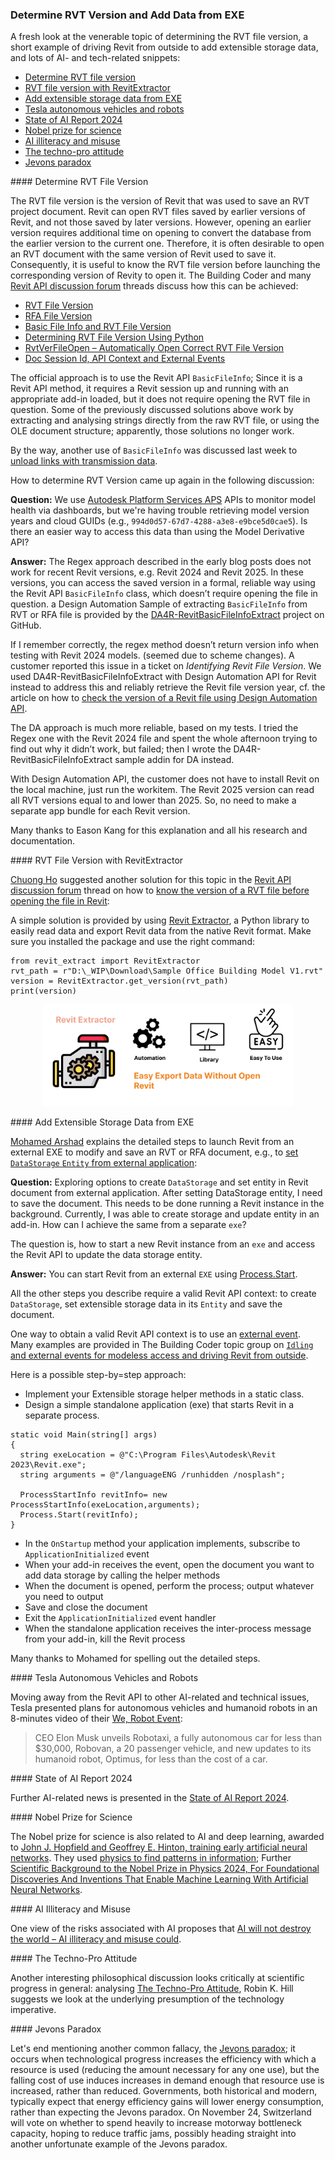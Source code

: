 <head>
<meta http-equiv="Content-Type" content="text/html; charset=utf-8">
<link rel="stylesheet" type="text/css" href="bc.css">
<!-- https://highlightjs.org/#usage
<link rel="stylesheet" href="https://cdnjs.cloudflare.com/ajax/libs/highlight.js/11.9.0/styles/default.min.css">
<script src="https://cdnjs.cloudflare.com/ajax/libs/highlight.js/11.9.0/highlight.min.js"></script>
<script>hljs.highlightAll();</script>
-->

<!-- https://prismjs.com -->
<link href="https://cdn.jsdelivr.net/npm/prismjs@1.29.0/themes/prism.min.css" rel="stylesheet" />
<script src="https://cdn.jsdelivr.net/npm/prismjs@1.29.0/components/prism-core.min.js"></script>
<script src="https://cdn.jsdelivr.net/npm/prismjs@1.29.0/plugins/autoloader/prism-autoloader.min.js"></script>
<style> code[class*=language-], pre[class*=language-] { font-size : 90%; } </style>

</head>

<!---

- read RVT without Revit API
  https://forums.autodesk.com/t5/revit-api-forum/has-any-method-can-replace-basicfileinfo-extract/m-p/8822648
  https://thebuildingcoder.typepad.com/blog/2017/06/determining-rvt-file-version-using-python.html#comment-4484205626
  https://autodesk.slack.com/archives/C0PLC20PP/p1728689603509229
  Ali Atabey
  Xiao Dong Liang
  Eason Kang

- I would like to know the version of a rvt file before opening the file in revit
  https://forums.autodesk.com/t5/revit-api-forum/i-would-like-to-know-the-version-of-a-rvt-file-before-opening/td-p/8403150

- Set DataStorage Entity from external application
  https://forums.autodesk.com/t5/revit-api-forum/set-datastorage-entity-from-external-application/td-p/13085263

- Tesla's 'We, Robot' Event: Everything Revealed in 8 Minutes
  https://youtu.be/Mu-eK72ioDk
  > At Tesla's 'We, Robot' event in Los Angeles, CEO Elon Musk unveils Robotaxi,  a fully autonomous car for less than $30,000, Robovan, a 20 passenger vehicle, and new updates to its humanoid robot, Optimus, for less than the cost of a car.

- State of AI Report 2024
  https://www.stateof.ai/

- AI Will Not Destroy The World—AI Illiteracy And Misuse Could
  https://www.forbes.com/sites/luisromero/2024/10/08/ai-will-not-destroy-the-world-ai-illiteracy-and-misuse-could/

- nobel prize
  John J. Hopfield and Geoffrey E. Hinton trained artificial neural networks using physics
  https://www.nobelprize.org/prizes/physics/2024/press-release/
  They used physics to find patterns in information
  https://www.nobelprize.org/uploads/2024/10/popular-physicsprize2024-2.pdf
  Scientific Background to the Nobel Prize in Physics 2024: “For Foundational Discoveries And Inventions That Enable Machine Learning With Artificial Neural Networks”
  https://www.nobelprize.org/uploads/2024/09/advanced-physicsprize2024.pdf

twitter:

Determine RVT file version and add extensible storage data from external EXE with the @AutodeskRevit #RevitAPI #BIM @DynamoBIM https://thebuildingcoder.typepad.com/blog/2024/10/determine-rvt-version-and-add-data-from-exe.html




Determine RVT file version and add extensible storage data from EXE, AI- and tech-related news
&ndash; Determine RVT file version
&ndash; RVT file version with RevitExtractor
&ndash; Add extensible storage data from EXE
&ndash; Tesla autonomous vehicles and robots
&ndash; State of AI Report 2024
&ndash; Nobel prize for science
&ndash; AI illiteracy and misuse
&ndash; The techno-pro attitude
&ndash; Jevons paradox...

linkedin:

#BIM #DynamoBIM #AutodeskAPS #Revit #API #IFC #SDK #Autodesk #AEC #adsk

the [Revit API discussion forum](http://forums.autodesk.com/t5/revit-api-forum/bd-p/160) thread

<center>
<img src="img/" alt="" title="" width="600"/>
<p style="font-size: 80%; font-style:italic"></p>
<a href="img/.gif"><p style="font-size: 80%; font-style:italic">Click for animation</p></a>
</center>

-->

### Determine RVT Version and Add Data from EXE

A fresh look at the venerable topic of determining the RVT file version, a short example of driving Revit from outside to add extensible storage data, and lots of AI- and tech-related snippets:

- [Determine RVT file version](#2)
- [RVT file version with RevitExtractor](#3)
- [Add extensible storage data from EXE](#4)
- [Tesla autonomous vehicles and robots](#5)
- [State of AI Report 2024](#6)
- [Nobel prize for science](#7)
- [AI illiteracy and misuse](#8)
- [The techno-pro attitude](#9)
- [Jevons paradox](#10)

####<a name="2"></a> Determine RVT File Version

The RVT file version is the version of Revit that was used to save an RVT project document.
Revit can open RVT files saved by earlier versions of Revit, and not those saved by later versions.
However, opening an earlier version requires additional time on opening to convert the database from the earlier version to the current one.
Therefore, it is often desirable to open an RVT document with the same version of Revit used to save it.
Consequently, it is useful to know the RVT file version before launching the corresponding version of Revity to open it.
The Building Coder and
many [Revit API discussion forum](http://forums.autodesk.com/t5/revit-api-forum/bd-p/160) threads discuss how this can be achieved:

- [RVT File Version](http://thebuildingcoder.typepad.com/blog/2008/10/rvt-file-version.html)
- [RFA File Version](http://thebuildingcoder.typepad.com/blog/2009/06/rfa-version-grey-commands-family-context-and-rdb-link.html#1)
- [Basic File Info and RVT File Version](http://thebuildingcoder.typepad.com/blog/2013/01/basic-file-info-and-rvt-file-version.html)
- [Determining RVT File Version Using Python](http://thebuildingcoder.typepad.com/blog/2017/06/determining-rvt-file-version-using-python.html)
- [RvtVerFileOpen &ndash; Automatically Open Correct RVT File Version](https://thebuildingcoder.typepad.com/blog/2020/05/automatically-open-correct-rvt-file-version.html#4)
- [Doc Session Id, API Context and External Events](https://thebuildingcoder.typepad.com/blog/2020/11/document-session-id-api-context-and-external-events.html#4)

The official approach is to use the Revit API `BasicFileInfo`;
Since it is a Revit API method, it requires a Revit session up and running with an appropriate add-in loaded, but it does not require opening the RVT file in question.
Some of the previously discussed solutions above work by extracting and analysing strings directly from the raw RVT file, or using the OLE document structure;
apparently, those solutions no longer work.

By the way, another use of `BasicFileInfo` was discussed last week
to [unload links with transmission data](https://thebuildingcoder.typepad.com/blog/2024/10/unload-links-offline-and-filter-for-types.html#5).

How to determine RVT Version came up again in the following discussion:

**Question:**
We use [Autodesk Platform Services APS](https://aps.autodesk.com/) APIs to monitor model health via dashboards, but we're having trouble retrieving model version years and cloud GUIDs (e.g., `994d0d57-67d7-4288-a3e8-e9bce5d0cae5`).
Is there an easier way to access this data than using the Model Derivative API?

**Answer:**
The Regex approach described in the early blog posts does not work for recent Revit versions, e.g. Revit 2024 and Revit 2025.
In these versions, you can access the saved version in a formal, reliable way using the Revit API `BasicFileInfo` class, which doesn’t require opening the file in question.
a Design Automation Sample of extracting `BasicFileInfo` from RVT or RFA file is provided by
the [DA4R-RevitBasicFileInfoExtract](https://github.com/yiskang/DA4R-RevitBasicFileInfoExtract) project on GitHub.

If I remember correctly, the regex method doesn’t return version info when testing with Revit 2024 models. (seemed due to scheme changes).
A customer reported this issue in a ticket on *Identifying Revit File Version*.
We used DA4R-RevitBasicFileInfoExtract with Design Automation API for Revit instead to address this and reliably retrieve the Revit file version year, cf. the article on
how to [check the version of a Revit file using Design Automation API](https://aps.autodesk.com/blog/check-version-revit-file-using-design-automation-api).

The DA approach is much more reliable, based on my tests.
I tried the Regex one with the Revit 2024 file and spent the whole afternoon trying to find out why it didn’t work, but failed;
then I wrote the DA4R-RevitBasicFileInfoExtract sample addin for DA instead.

With Design Automation API, the customer does not have to install Revit on the local machine, just run the workitem.
The Revit 2025 version can read all RVT versions equal to and lower than 2025.
So, no need to make a separate app bundle for each Revit version.

Many thanks to Eason Kang for this explanation and all his research and documentation.

####<a name="3"></a> RVT File Version with RevitExtractor

[Chuong Ho](https://chuongmep.com/) suggested another solution for this topic in
the [Revit API discussion forum](http://forums.autodesk.com/t5/revit-api-forum/bd-p/160) thread
on how to [know the version of a RVT file before opening the file in Revit](https://forums.autodesk.com/t5/revit-api-forum/i-would-like-to-know-the-version-of-a-rvt-file-before-opening/td-p/8403150):

A simple solution is provided by
using [Revit Extractor](https://github.com/chuongmep/revit-extractor),
a Python library to easily read data and export Revit data from the native Revit format.
Make sure you installed the package and use the right command:

<pre><code class="language-py">from revit_extract import RevitExtractor
rvt_path = r"D:\_WIP\Download\Sample Office Building Model V1.rvt"
version = RevitExtractor.get_version(rvt_path)
print(version)</code></pre>

<center>
<img src="img/revitextractor.png" alt="RevitExtractor" title="RevitExtractor" width="400"/> <!-- Pixel Height: 435 Pixel Width: 1,067 -->
</center>

####<a name="4"></a> Add Extensible Storage Data from EXE

[Mohamed Arshad](https://forums.autodesk.com/t5/user/viewprofilepage/user-id/8461394) explains the detailed steps to launch Revit from an external EXE to modify and save an RVT or RFA document, e.g.,
to [set `DataStorage` `Entity` from external application](https://forums.autodesk.com/t5/revit-api-forum/set-datastorage-entity-from-external-application/td-p/13085263):

**Question:**
Exploring options to create `DataStorage` and set entity in Revit document from external application.
After setting DataStorage entity, I need to save the document.
This needs to be done running a Revit instance in the background.
Currently, I was able to create storage and update entity in an add-in.
How can I achieve the same from a separate `exe`?

The question is, how to start a new Revit instance from an `exe` and access the Revit API to update the data storage entity.

**Answer:**
You can start Revit from an external `EXE` using [Process.Start](https://duckduckgo.com/?q=process.start).

All the other steps you describe require a valid Revit API context: to create `DataStorage`, set extensible storage data in its `Entity` and save the document.

One way to obtain a valid Revit API context is to use
an [external event](https://www.revitapidocs.com/2024/05089477-4612-35b2-81a2-89c4f44370ea.htm).
Many examples are provided in The Building Coder topic group
on [`Idling` and external events for modeless access and driving Revit from outside](https://thebuildingcoder.typepad.com/blog/about-the-author.html#5.28).

Here is a possible step-by=step approach:

- Implement your Extensible storage helper methods in a static class.
- Design a simple standalone application (exe) that starts Revit in a separate process.

<pre><code class="language-cs">static void Main(string[] args)
{
  string exeLocation = @"C:\Program Files\Autodesk\Revit 2023\Revit.exe";
  string arguments = @"/languageENG /runhidden /nosplash";

  ProcessStartInfo revitInfo= new ProcessStartInfo(exeLocation,arguments);
  Process.Start(revitInfo);
}</code></pre>

- In the `OnStartup` method your application implements, subscribe to `ApplicationInitialized` event
- When your add-in receives the event, open the document you want to add data storage by calling the helper methods
- When the document is opened, perform the process; output whatever you need to output
- Save and close the document
- Exit the `ApplicationInitialized` event handler
- When the standalone application receives the inter-process message from your add-in, kill the Revit process

Many thanks to Mohamed for spelling out the detailed steps.

####<a name="5"></a> Tesla Autonomous Vehicles and Robots

Moving away from the Revit API to other AI-related and technical issues,
Tesla presented plans for autonomous vehicles and humanoid robots in an 8-minutes video of
their [We, Robot Event](https://youtu.be/Mu-eK72ioDk):

> CEO Elon Musk unveils Robotaxi, a fully autonomous car for less than $30,000, Robovan, a 20 passenger vehicle, and new updates to its humanoid robot, Optimus, for less than the cost of a car.

####<a name="6"></a> State of AI Report 2024

Further AI-related news is presented in
the [State of AI Report 2024](https://www.stateof.ai/).

####<a name="7"></a> Nobel Prize for Science

The Nobel prize for science is also related to AI and deep learning, awarded to
[John J. Hopfield and Geoffrey E. Hinton, training early artificial neural networks](https://www.nobelprize.org/prizes/physics/2024/press-release/).
They used [physics to find patterns in information](https://www.nobelprize.org/uploads/2024/10/popular-physicsprize2024-2.pdf);
Further [Scientific Background to the Nobel Prize in Physics 2024, For Foundational Discoveries And Inventions That Enable Machine Learning With Artificial Neural Networks](https://www.nobelprize.org/uploads/2024/09/advanced-physicsprize2024.pdf).

####<a name="8"></a> AI Illiteracy and Misuse

One view of the risks associated with AI proposes that
[AI will not destroy the world &ndash; AI illiteracy and misuse could](https://www.forbes.com/sites/luisromero/2024/10/08/ai-will-not-destroy-the-world-ai-illiteracy-and-misuse-could/).

####<a name="9"></a> The Techno-Pro Attitude

Another interesting philosophical discussion looks critically at scientific progress in general:
analysing [The Techno-Pro Attitude](https://cacm.acm.org/article/do-all-problems-have-technical-fixes/),
Robin K. Hill suggests we look at the underlying presumption of the technology imperative.

####<a name="10"></a> Jevons Paradox

Let's end mentioning another common fallacy,
the [Jevons paradox](https://en.wikipedia.org/wiki/Jevons_paradox);
it occurs when technological progress increases the efficiency with which a resource is used (reducing the amount necessary for any one use), but the falling cost of use induces increases in demand enough that resource use is increased, rather than reduced.
Governments, both historical and modern, typically expect that energy efficiency gains will lower energy consumption, rather than expecting the Jevons paradox.
On November 24, Switzerland will vote on whether to spend heavily to increase motorway bottleneck capacity, hoping to reduce traffic jams, possibly heading straight into another unfortunate example of the Jevons paradox.

